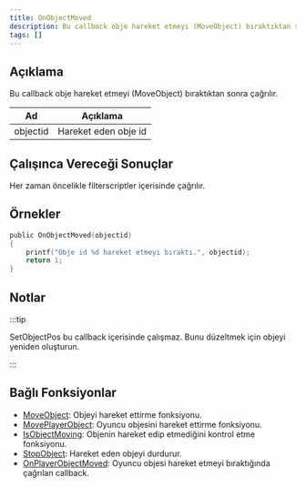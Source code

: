 ```yaml
---
title: OnObjectMoved
description: Bu callback obje hareket etmeyi (MoveObject) bıraktıktan sonra çağrılır.
tags: []
---
```


## Açıklama

Bu callback obje hareket etmeyi (MoveObject) bıraktıktan sonra çağrılır.

| Ad       | Açıklama             |
| -------- | -------------------- |
| objectid | Hareket eden obje id |

## Çalışınca Vereceği Sonuçlar

Her zaman öncelikle filterscriptler içerisinde çağrılır.

## Örnekler

```c
public OnObjectMoved(objectid)
{
    printf("Obje id %d hareket etmeyi bıraktı.", objectid);
    return 1;
}
```

## Notlar

:::tip

SetObjectPos bu callback içerisinde çalışmaz. Bunu düzeltmek için objeyi yeniden oluşturun.

:::

## Bağlı Fonksiyonlar

- [MoveObject](../functions/MoveObject.md): Objeyi hareket ettirme fonksiyonu.
- [MovePlayerObject](../functions/MovePlayerObject.md): Oyuncu objesini hareket ettirme fonksiyonu.
- [IsObjectMoving](../functions/IsObjectMoving.md): Objenin hareket edip etmediğini kontrol etme fonksiyonu.
- [StopObject](../functions/StopObject.md): Hareket eden objeyi durdurur.
- [OnPlayerObjectMoved](OnPlayerObjectMoved.md): Oyuncu objesi hareket etmeyi bıraktığında çağrılan callback.
